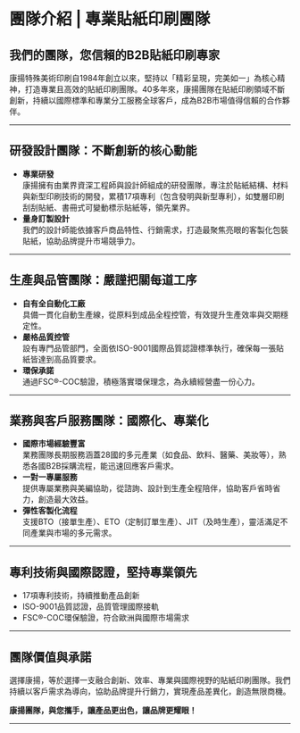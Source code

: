 # 團隊介紹 | 專業貼紙印刷團隊

## 我們的團隊，您信賴的B2B貼紙印刷專家

康揚特殊美術印刷自1984年創立以來，堅持以「精彩呈現，完美如一」為核心精神，打造專業且高效的貼紙印刷團隊。40多年來，康揚團隊在貼紙印刷領域不斷創新，持續以國際標準和專業分工服務全球客戶，成為B2B市場值得信賴的合作夥伴。

---

## 研發設計團隊：不斷創新的核心動能

- **專業研發**  
  康揚擁有由業界資深工程師與設計師組成的研發團隊，專注於貼紙結構、材料與新型印刷技術的開發，累積17項專利（包含發明與新型專利），如雙層印刷刮刮貼紙、書冊式可變動標示貼紙等，領先業界。
- **量身訂製設計**  
  我們的設計師能依據客戶商品特性、行銷需求，打造最聚焦亮眼的客製化包裝貼紙，協助品牌提升市場競爭力。

---

## 生產與品管團隊：嚴謹把關每道工序

- **自有全自動化工廠**  
  具備一貫化自動生產線，從原料到成品全程控管，有效提升生產效率與交期穩定性。
- **嚴格品質控管**  
  設有專門品管部門，全面依ISO-9001國際品質認證標準執行，確保每一張貼紙皆達到高品質要求。
- **環保承諾**  
  通過FSC®-COC驗證，積極落實環保理念，為永續經營盡一份心力。

---

## 業務與客戶服務團隊：國際化、專業化

- **國際市場經驗豐富**  
  業務團隊長期服務涵蓋28國的多元產業（如食品、飲料、醫藥、美妝等），熟悉各國B2B採購流程，能迅速回應客戶需求。
- **一對一專屬服務**  
  提供專屬業務與美編協助，從諮詢、設計到生產全程陪伴，協助客戶省時省力，創造最大效益。
- **彈性客製化流程**  
  支援BTO（接單生產）、ETO（定制訂單生產）、JIT（及時生產），靈活滿足不同產業與市場的多元需求。

---

## 專利技術與國際認證，堅持專業領先

- 17項專利技術，持續推動產品創新
- ISO-9001品質認證，品質管理國際接軌
- FSC®-COC環保驗證，符合歐洲與國際市場需求

---

## 團隊價值與承諾

選擇康揚，等於選擇一支融合創新、效率、專業與國際視野的貼紙印刷團隊。我們持續以客戶需求為導向，協助品牌提升行銷力，實現產品差異化，創造無限商機。

**康揚團隊，與您攜手，讓產品更出色，讓品牌更耀眼！**

---